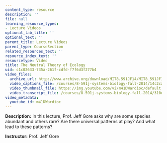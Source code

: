 ```yaml
---
content_type: resource
description: ''
file: null
learning_resource_types:
- Lecture Videos
optional_tab_title: ''
optional_text: ''
parent_title: Lecture Videos
parent_type: CourseSection
related_resources_text: ''
resource_index_text: ''
resourcetype: Video
title: The Neutral Theory of Ecology
uid: c1c02633-735a-261f-cdfd-f7f6d3f277b4
video_files:
  archive_url: http://www.archive.org/download/MIT8.591JF14/MIT8_591JF14_lec24_300k.mp4
  video_captions_file: /courses/8-591j-systems-biology-fall-2014/14c2cabebeef54bc84ed13b5d14b61b8_m41DWardioc.vtt
  video_thumbnail_file: https://img.youtube.com/vi/m41DWardioc/default.jpg
  video_transcript_file: /courses/8-591j-systems-biology-fall-2014/310d0b5671340d5eee3c474febb418d2_m41DWardioc.pdf
video_metadata:
  youtube_id: m41DWardioc
---
```


**Description:** In this lecture, Prof. Jeff Gore asks why are some species abundant and others rare? Are there universal patterns at play? And what lead to these patterns?

**Instructor:** Prof. Jeff Gore